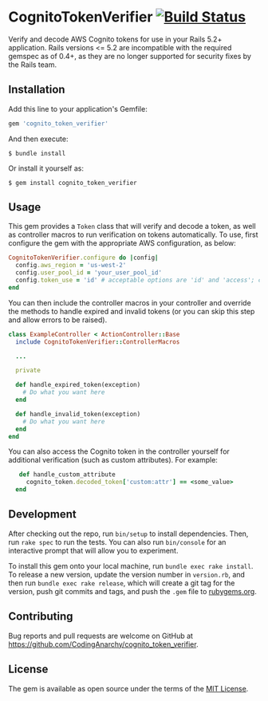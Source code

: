 # CognitoTokenVerifier [![Build Status](https://travis-ci.org/CodingAnarchy/cognito_token_verifier.svg?branch=master)](https://travis-ci.org/CodingAnarchy/cognito_token_verifier)

Verify and decode AWS Cognito tokens for use in your Rails 5.2+ application. Rails versions <= 5.2 are incompatible with the required gemspec as of  0.4+, as they are no longer supported for security fixes by the Rails team.

## Installation

Add this line to your application's Gemfile:

```ruby
gem 'cognito_token_verifier'
```

And then execute:

    $ bundle install

Or install it yourself as:

    $ gem install cognito_token_verifier

## Usage

This gem provides a `Token` class that will verify and decode a token, as well as controller macros to run verification on tokens automatically.  To use, first configure the gem with the appropriate AWS configuration, as below:

```ruby
CognitoTokenVerifier.configure do |config|
  config.aws_region = 'us-west-2'
  config.user_pool_id = 'your_user_pool_id'
  config.token_use = 'id' # acceptable options are 'id' and 'access'; can be an array for both options - defaults to allowing either cognito token type
end
```

You can then include the controller macros in your controller and override the methods to handle expired and invalid tokens (or you can skip this step and allow errors to be raised).

```ruby
class ExampleController < ActionController::Base
  include CognitoTokenVerifier::ControllerMacros

  ...

  private

  def handle_expired_token(exception)
    # Do what you want here
  end

  def handle_invalid_token(exception)
    # Do what you want here
  end
end
```

You can also access the Cognito token in the controller yourself for additional verification (such as custom attributes). For example:

```ruby
   def handle_custom_attribute
     cognito_token.decoded_token['custom:attr'] == <some_value>
  end
```

## Development

After checking out the repo, run `bin/setup` to install dependencies. Then, run `rake spec` to run the tests. You can also run `bin/console` for an interactive prompt that will allow you to experiment.

To install this gem onto your local machine, run `bundle exec rake install`. To release a new version, update the version number in `version.rb`, and then run `bundle exec rake release`, which will create a git tag for the version, push git commits and tags, and push the `.gem` file to [rubygems.org](https://rubygems.org).

## Contributing

Bug reports and pull requests are welcome on GitHub at https://github.com/CodingAnarchy/cognito_token_verifier.

## License

The gem is available as open source under the terms of the [MIT License](https://opensource.org/licenses/MIT).
